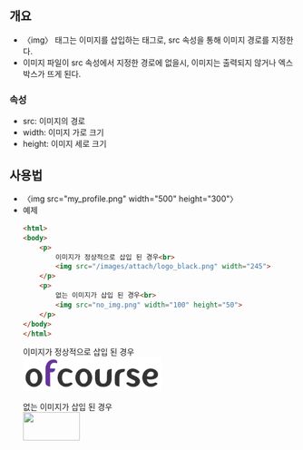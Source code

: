 ## 개요
* 〈img〉 태그는 이미지를 삽입하는 태그로, src 속성을 통해 이미지 경로를 지정한다.
* 이미지 파일이 src 속성에서 지정한 경로에 없을시, 이미지는 출력되지 않거나 엑스박스가 뜨게 된다.
### 속성
* src: 이미지의 경로
* width: 이미지 가로 크기
* height: 이미지 세로 크기

## 사용법
* 〈img src="my_profile.png" width="500" height="300"〉
* 예제
    ```html
    <html>
    <body>
        <p>
            이미지가 정상적으로 삽입 된 경우<br>
            <img src="/images/attach/logo_black.png" width="245">
        </p>	
        <p>
            없는 이미지가 삽입 된 경우<br>
            <img src="no_img.png" width="100" height="50">
        </p>
    </body>
    </html>
    ```
    <html>
    <body>
        <p>
            이미지가 정상적으로 삽입 된 경우<br>
            <img src="../../../img/logo_black.png" width="245">
        </p>	
        <p>
            없는 이미지가 삽입 된 경우<br>
            <img src="no_img.png" width="100" height="50">
        </p>
    </body>
    </html>